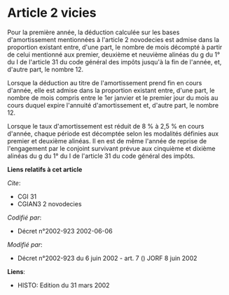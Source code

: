 # Article 2 vicies

Pour la première année, la déduction calculée sur les bases d'amortissement mentionnées à l'article 2 novodecies est admise
dans la proportion existant entre, d'une part, le nombre de mois décompté à partir de celui mentionné aux premier, deuxième
et neuvième alinéas du g du 1° du I de l'article 31 du code général des impôts jusqu'à la fin de l'année, et, d'autre part,
le nombre 12.

Lorsque la déduction au titre de l'amortissement prend fin en cours d'année, elle est admise dans la proportion existant
entre, d'une part, le nombre de mois compris entre le 1er janvier et le premier jour du mois au cours duquel expire l'annuité
d'amortissement et, d'autre part, le nombre 12.

Lorsque le taux d'amortissement est réduit de 8 % à 2,5 % en cours d'année, chaque période est décomptée selon les modalités
définies aux premier et deuxième alinéas. Il en est de même l'année de reprise de l'engagement par le conjoint survivant
prévue aux cinquième et dixième alinéas du g du 1° du I de l'article 31 du code général des impôts.

**Liens relatifs à cet article**

_Cite_:

  - CGI 31
  - CGIAN3 2 novodecies

_Codifié par_:

  - Décret n°2002-923 2002-06-06

_Modifié par_:

  - Décret n°2002-923 du 6 juin 2002 - art. 7 () JORF 8 juin 2002

**Liens**:

  - HISTO: Edition du 31 mars 2002
